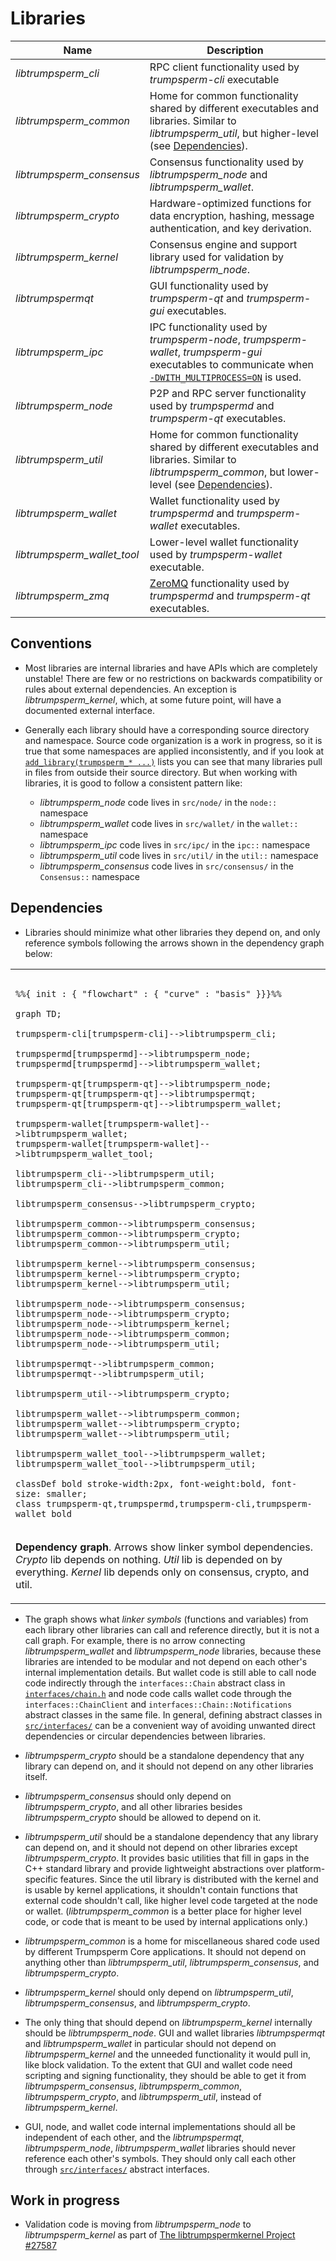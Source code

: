 # Libraries

| Name                     | Description |
|--------------------------|-------------|
| *libtrumpsperm_cli*         | RPC client functionality used by *trumpsperm-cli* executable |
| *libtrumpsperm_common*      | Home for common functionality shared by different executables and libraries. Similar to *libtrumpsperm_util*, but higher-level (see [Dependencies](#dependencies)). |
| *libtrumpsperm_consensus*   | Consensus functionality used by *libtrumpsperm_node* and *libtrumpsperm_wallet*. |
| *libtrumpsperm_crypto*      | Hardware-optimized functions for data encryption, hashing, message authentication, and key derivation. |
| *libtrumpsperm_kernel*      | Consensus engine and support library used for validation by *libtrumpsperm_node*. |
| *libtrumpspermqt*           | GUI functionality used by *trumpsperm-qt* and *trumpsperm-gui* executables. |
| *libtrumpsperm_ipc*         | IPC functionality used by *trumpsperm-node*, *trumpsperm-wallet*, *trumpsperm-gui* executables to communicate when [`-DWITH_MULTIPROCESS=ON`](multiprocess.md) is used. |
| *libtrumpsperm_node*        | P2P and RPC server functionality used by *trumpspermd* and *trumpsperm-qt* executables. |
| *libtrumpsperm_util*        | Home for common functionality shared by different executables and libraries. Similar to *libtrumpsperm_common*, but lower-level (see [Dependencies](#dependencies)). |
| *libtrumpsperm_wallet*      | Wallet functionality used by *trumpspermd* and *trumpsperm-wallet* executables. |
| *libtrumpsperm_wallet_tool* | Lower-level wallet functionality used by *trumpsperm-wallet* executable. |
| *libtrumpsperm_zmq*         | [ZeroMQ](../zmq.md) functionality used by *trumpspermd* and *trumpsperm-qt* executables. |

## Conventions

- Most libraries are internal libraries and have APIs which are completely unstable! There are few or no restrictions on backwards compatibility or rules about external dependencies. An exception is *libtrumpsperm_kernel*, which, at some future point, will have a documented external interface.

- Generally each library should have a corresponding source directory and namespace. Source code organization is a work in progress, so it is true that some namespaces are applied inconsistently, and if you look at [`add_library(trumpsperm_* ...)`](../../src/CMakeLists.txt) lists you can see that many libraries pull in files from outside their source directory. But when working with libraries, it is good to follow a consistent pattern like:

  - *libtrumpsperm_node* code lives in `src/node/` in the `node::` namespace
  - *libtrumpsperm_wallet* code lives in `src/wallet/` in the `wallet::` namespace
  - *libtrumpsperm_ipc* code lives in `src/ipc/` in the `ipc::` namespace
  - *libtrumpsperm_util* code lives in `src/util/` in the `util::` namespace
  - *libtrumpsperm_consensus* code lives in `src/consensus/` in the `Consensus::` namespace

## Dependencies

- Libraries should minimize what other libraries they depend on, and only reference symbols following the arrows shown in the dependency graph below:

<table><tr><td>

```mermaid

%%{ init : { "flowchart" : { "curve" : "basis" }}}%%

graph TD;

trumpsperm-cli[trumpsperm-cli]-->libtrumpsperm_cli;

trumpspermd[trumpspermd]-->libtrumpsperm_node;
trumpspermd[trumpspermd]-->libtrumpsperm_wallet;

trumpsperm-qt[trumpsperm-qt]-->libtrumpsperm_node;
trumpsperm-qt[trumpsperm-qt]-->libtrumpspermqt;
trumpsperm-qt[trumpsperm-qt]-->libtrumpsperm_wallet;

trumpsperm-wallet[trumpsperm-wallet]-->libtrumpsperm_wallet;
trumpsperm-wallet[trumpsperm-wallet]-->libtrumpsperm_wallet_tool;

libtrumpsperm_cli-->libtrumpsperm_util;
libtrumpsperm_cli-->libtrumpsperm_common;

libtrumpsperm_consensus-->libtrumpsperm_crypto;

libtrumpsperm_common-->libtrumpsperm_consensus;
libtrumpsperm_common-->libtrumpsperm_crypto;
libtrumpsperm_common-->libtrumpsperm_util;

libtrumpsperm_kernel-->libtrumpsperm_consensus;
libtrumpsperm_kernel-->libtrumpsperm_crypto;
libtrumpsperm_kernel-->libtrumpsperm_util;

libtrumpsperm_node-->libtrumpsperm_consensus;
libtrumpsperm_node-->libtrumpsperm_crypto;
libtrumpsperm_node-->libtrumpsperm_kernel;
libtrumpsperm_node-->libtrumpsperm_common;
libtrumpsperm_node-->libtrumpsperm_util;

libtrumpspermqt-->libtrumpsperm_common;
libtrumpspermqt-->libtrumpsperm_util;

libtrumpsperm_util-->libtrumpsperm_crypto;

libtrumpsperm_wallet-->libtrumpsperm_common;
libtrumpsperm_wallet-->libtrumpsperm_crypto;
libtrumpsperm_wallet-->libtrumpsperm_util;

libtrumpsperm_wallet_tool-->libtrumpsperm_wallet;
libtrumpsperm_wallet_tool-->libtrumpsperm_util;

classDef bold stroke-width:2px, font-weight:bold, font-size: smaller;
class trumpsperm-qt,trumpspermd,trumpsperm-cli,trumpsperm-wallet bold
```
</td></tr><tr><td>

**Dependency graph**. Arrows show linker symbol dependencies. *Crypto* lib depends on nothing. *Util* lib is depended on by everything. *Kernel* lib depends only on consensus, crypto, and util.

</td></tr></table>

- The graph shows what _linker symbols_ (functions and variables) from each library other libraries can call and reference directly, but it is not a call graph. For example, there is no arrow connecting *libtrumpsperm_wallet* and *libtrumpsperm_node* libraries, because these libraries are intended to be modular and not depend on each other's internal implementation details. But wallet code is still able to call node code indirectly through the `interfaces::Chain` abstract class in [`interfaces/chain.h`](../../src/interfaces/chain.h) and node code calls wallet code through the `interfaces::ChainClient` and `interfaces::Chain::Notifications` abstract classes in the same file. In general, defining abstract classes in [`src/interfaces/`](../../src/interfaces/) can be a convenient way of avoiding unwanted direct dependencies or circular dependencies between libraries.

- *libtrumpsperm_crypto* should be a standalone dependency that any library can depend on, and it should not depend on any other libraries itself.

- *libtrumpsperm_consensus* should only depend on *libtrumpsperm_crypto*, and all other libraries besides *libtrumpsperm_crypto* should be allowed to depend on it.

- *libtrumpsperm_util* should be a standalone dependency that any library can depend on, and it should not depend on other libraries except *libtrumpsperm_crypto*. It provides basic utilities that fill in gaps in the C++ standard library and provide lightweight abstractions over platform-specific features. Since the util library is distributed with the kernel and is usable by kernel applications, it shouldn't contain functions that external code shouldn't call, like higher level code targeted at the node or wallet. (*libtrumpsperm_common* is a better place for higher level code, or code that is meant to be used by internal applications only.)

- *libtrumpsperm_common* is a home for miscellaneous shared code used by different Trumpsperm Core applications. It should not depend on anything other than *libtrumpsperm_util*, *libtrumpsperm_consensus*, and *libtrumpsperm_crypto*.

- *libtrumpsperm_kernel* should only depend on *libtrumpsperm_util*, *libtrumpsperm_consensus*, and *libtrumpsperm_crypto*.

- The only thing that should depend on *libtrumpsperm_kernel* internally should be *libtrumpsperm_node*. GUI and wallet libraries *libtrumpspermqt* and *libtrumpsperm_wallet* in particular should not depend on *libtrumpsperm_kernel* and the unneeded functionality it would pull in, like block validation. To the extent that GUI and wallet code need scripting and signing functionality, they should be able to get it from *libtrumpsperm_consensus*, *libtrumpsperm_common*, *libtrumpsperm_crypto*, and *libtrumpsperm_util*, instead of *libtrumpsperm_kernel*.

- GUI, node, and wallet code internal implementations should all be independent of each other, and the *libtrumpspermqt*, *libtrumpsperm_node*, *libtrumpsperm_wallet* libraries should never reference each other's symbols. They should only call each other through [`src/interfaces/`](../../src/interfaces/) abstract interfaces.

## Work in progress

- Validation code is moving from *libtrumpsperm_node* to *libtrumpsperm_kernel* as part of [The libtrumpspermkernel Project #27587](https://github.com/trumpsperm/trumpsperm/issues/27587)
